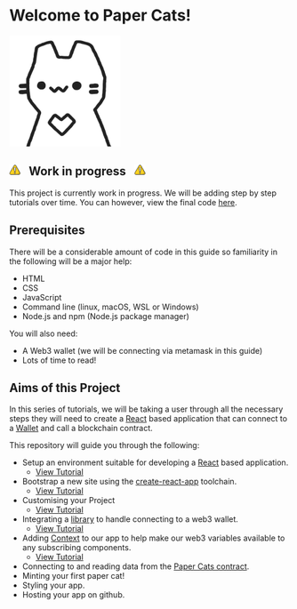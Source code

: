 # Welcome to Paper Cats!

<img src="./assets/Paper_Cat.svg" alt="Paper Cat" height="200">

<h2><img src="./assets/Warning.svg" alt="Work in progress!" width="20" />&nbsp;&nbsp;&nbsp;Work in progress&nbsp;&nbsp;&nbsp;<img src="./assets/Warning.svg" alt="Work in progress!" width="20" /></h2>

This project is currently work in progress.  We will be adding step by step tutorials over time.  You can however, view the final code [here](https://github.com/coolcatsnft/papercats-example/tree/main/final).

## Prerequisites

There will be a considerable amount of code in this guide so familiarity in the following will be a major help:

- HTML
- CSS
- JavaScript
- Command line (linux, macOS, WSL or Windows)
- Node.js and npm (Node.js package manager)

You will also need:

- A Web3 wallet (we will be connecting via metamask in this guide)
- Lots of time to read!

## Aims of this Project

In this series of tutorials, we will be taking a user through all the necessary steps they will need to create a [React](https://reactjs.org) based application that can connect to a [Wallet](https://moralis.io/what-is-a-web3-wallet-web3-wallets-explained/) and call a blockchain contract.

This repository will guide you through the following:

- Setup an environment suitable for developing a [React](https://reactjs.org) based application.
  - [View Tutorial](chapter-1)
- Bootstrap a new site using the [create-react-app](https://reactjs.org/docs/create-a-new-react-app.html) toolchain.
  - [View Tutorial](chapter-2)
- Customising your Project
  - [View Tutorial](chapter-3)
- Integrating a [library](https://github.com/coolcatsnft/web3-widget) to handle connecting to a web3 wallet.
  - [View Tutorial](chapter-4)
- Adding [Context](https://reactjs.org/docs/context.html) to our app to help make our web3 variables available to any subscribing components.
  - [View Tutorial](chapter-5)
- Connecting to and reading data from the [Paper Cats contract](https://testnets.opensea.io/collection/paper-cats-v1-1-beta).
- Minting your first paper cat!
- Styling your app.
- Hosting your app on github.
